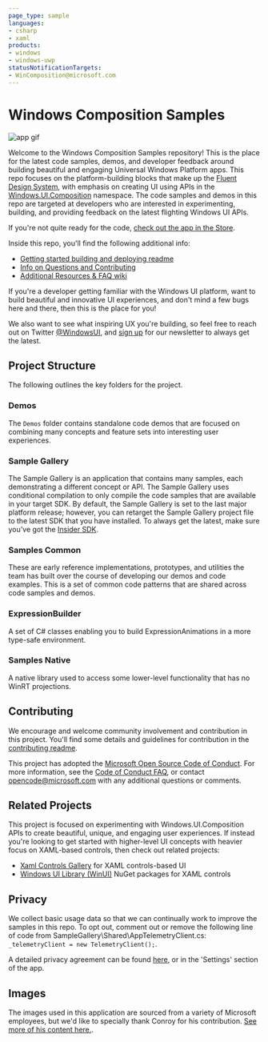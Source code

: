 ```yaml
---
page_type: sample
languages:
- csharp
- xaml
products:
- windows
- windows-uwp
statusNotificationTargets:
- WinComposition@microsoft.com
---
```


# Windows Composition Samples

![app gif](https://media.giphy.com/media/1qebS8Xah2p7PaMxHO/giphy.gif)

Welcome to the Windows Composition Samples repository! This is the place for the latest code samples, demos, and developer feedback around building beautiful and engaging Universal Windows Platform apps. This repo focuses on the platform-building blocks that make up the [Fluent Design System](https://fluent.microsoft.com/), with emphasis on creating UI using APIs in the [Windows.UI.Composition](https://msdn.microsoft.com/en-us/library/windows/apps/windows.ui.composition.aspx) namespace. The code samples and demos in this repo are targeted at developers who are interested in experimenting, building, and providing feedback on the latest flighting Windows UI APIs.

If you're not quite ready for the code, [check out the app in the Store](https://www.microsoft.com/store/productId/9N1H8CZHBPXB). 

Inside this repo, you'll find the following additional info:

* [Getting started building and deploying readme](STARTUP.md)
* [Info on Questions and Contributing](CONTRIBUTING.md)
* [Additional Resources & FAQ wiki](https://github.com/Microsoft/WindowsCompositionSamples/wiki)

If you're a developer getting familiar with the Windows UI platform, want to build beautiful and innovative UI experiences, and don't mind a few bugs here and there, then this is the place for you!

We also want to see what inspiring UX you're building, so feel free to reach out on Twitter [@WindowsUI](https://twitter.com/windowsui), and [sign up](https://t.co/9vNiiBp2yJ) for our newsletter to always get the latest.

## Project Structure

The following outlines the key folders for the project.

### Demos

The `Demos` folder contains standalone code demos that are focused on combining many concepts and feature sets into interesting user experiences. 

### Sample Gallery

The Sample Gallery is an application that contains many samples, each demonstrating a different concept or API. The Sample Gallery uses conditional compilation to only compile the code samples that are available in your target SDK. By default, the Sample Gallery is set to the last major platform release; however, you can retarget the Sample Gallery project file to the latest SDK that you have installed.  To always get the latest, make sure you’ve got the [Insider SDK](https://insider.windows.com/en-us/for-developers/).

### Samples Common

These are early reference implementations, prototypes, and utilities the team has built over the course of developing our demos and code examples. This is a set of common code patterns that are shared across code samples and demos.

### ExpressionBuilder

A set of C# classes enabling you to build ExpressionAnimations in a more type-safe environment.

### Samples Native

A native library used to access some lower-level functionality that has no WinRT projections.

## Contributing

We encourage and welcome community involvement and contribution in this project. You'll find some details and guidelines for contribution in the [contributing readme](CONTRIBUTING.md).

This project has adopted the [Microsoft Open Source Code of Conduct](https://opensource.microsoft.com/codeofconduct/). For more information, see the [Code of Conduct FAQ](https://opensource.microsoft.com/codeofconduct/faq/), or contact [opencode@microsoft.com](mailto:opencode@microsoft.com) with any additional questions or comments.

## Related Projects

This project is focused on experimenting with Windows.UI.Composition APIs to create beautiful, unique, and engaging user experiences. If instead you're looking to get started with higher-level UI concepts with heavier focus on XAML-based controls, then check out related projects: 

 * [Xaml Controls Gallery](https://github.com/Microsoft/Xaml-Controls-Gallery) for XAML controls-based UI
 * [Windows UI Library (WinUI)](https://docs.microsoft.com/uwp/toolkits/winui/) NuGet packages for XAML controls 

## Privacy

We collect basic usage data so that we can continually work to improve the samples in this repo. To opt out, comment out or remove the following line of code from SampleGallery\Shared\AppTelemetryClient.cs: `_telemetryClient = new TelemetryClient();`.

A detailed privacy agreement can be found [here](https://go.microsoft.com/fwlink/?LinkId=521839), or in the 'Settings' section of the app.

## Images

The images used in this application are sourced from a variety of Microsoft employees, but we'd like to specially thank Conroy for his contribution. [See more of his content here.](https://www.instagram.com/conroy.williamson/).
